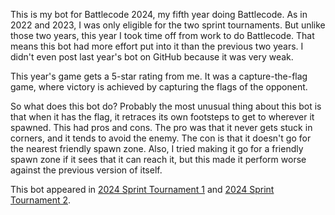 This is my bot for Battlecode 2024, my fifth year doing Battlecode.  As in 2022 and 2023, I was only eligible for the two sprint tournaments.  But unlike those two years, this year I took time off from work to do Battlecode.  That means this bot had more effort put into it than the previous two years.  I didn't even post last year's bot on GitHub because it was very weak.

This year's game gets a 5-star rating from me.  It was a capture-the-flag game, where victory is achieved by capturing the flags of the opponent.

So what does this bot do?
Probably the most unusual thing about this bot is that when it has the flag, it retraces its own footsteps to get to wherever it spawned.  This had pros and cons.  The pro was that it never gets stuck in corners, and it tends to avoid the enemy.  The con is that it doesn't go for the nearest friendly spawn zone.  Also, I tried making it go for a friendly spawn zone if it sees that it can reach it, but this made it perform worse against the previous version of itself.

This bot appeared in [2024 Sprint Tournament 1](https://www.youtube.com/watch?v=kUa2qQzUgmI) and [2024 Sprint Tournament 2](https://www.youtube.com/watch?v=kqW-PZe-7Pc).

